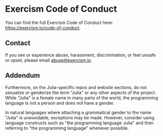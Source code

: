 # Exercism Code of Conduct

You can find the full Exercism Code of Conduct here: <https://exercism.io/code-of-conduct>.

## Contact

If you see or experience abuse, harassment, discrimination, or feel unsafe or upset, please email abuse@exercism.io.

## Addendum

Furthermore, on the Julia-specific repos and website sections, do not sexualize or genderize the term "Julia" or any other aspects of the project.
While "Julia" is a female name in many parts of the world, the programming language is not a person and does not have a gender.

In natural languages where attaching a grammatical gender to the name "Julia" is unavoidable, exceptions may be made.
However, consider using language constructs such as "the programming language Julia" and then referring to "the programming language" whenever possible.
